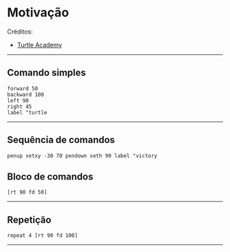 
# Motivação

Créditos:
+ [Turtle Academy](https://turtleacademy.com)

---

## Comando simples

	forward 50
	backward 100
	left 90
	right 45
	label "turtle

---

## Sequência de comandos 

	penup setxy -30 70 pendown seth 90 label "victory

## Bloco de comandos

	[rt 90 fd 50]
---

## Repetição

	repeat 4 [rt 90 fd 100]

---

## 
